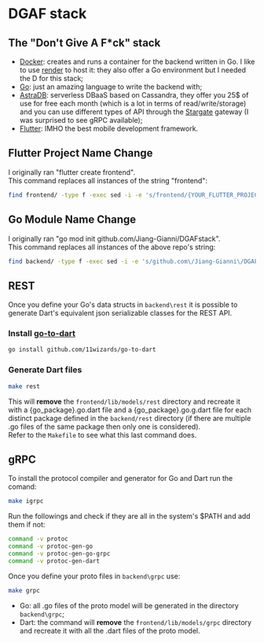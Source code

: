 # DGAF stack
## The **"Don't Give A F\*ck"** stack
- [Docker](https://www.docker.com/): creates and runs a container for the backend written in Go. I like to use [render](https://render.com/) to host it: they also offer a Go environment but I needed the D for this stack;
- [Go](https://go.dev/): just an amazing language to write the backend with;
- [AstraDB](https://www.datastax.com/products/datastax-astra/pricing): serverless DBaaS based on Cassandra, they offer you 25$ of use for free each month (which is a lot in terms of read/write/storage) and you can use different types of API through the [Stargate](https://www.datastax.com/products/datastax-astra/apis) gateway (I was surprised to see gRPC available);
- [Flutter](https://flutter.dev/): IMHO the best mobile development framework.

## Flutter Project Name Change
I originally ran "flutter create frontend".\
This command replaces all instances of the string "frontend":
```bash
find frontend/ -type f -exec sed -i -e 's/frontend/{YOUR_FLUTTER_PROJECT_NAME}/g' {} \;
```

## Go Module Name Change
I originally ran "go mod init github.com/Jiang-Gianni/DGAFstack".\
This command replaces all instances of the above repo's string:
```bash
find backend/ -type f -exec sed -i -e 's/github.com\/Jiang-Gianni\/DGAFstack/{YOUR_GO_MODULE_NAME}/g' {} \;
```

## REST
Once you define your Go's data structs in `backend\rest` it is possible to generate Dart's equivalent json serializable classes for the REST API.
### Install [go-to-dart](https://github.com/11wizards/go-to-dart)
```bash
go install github.com/11wizards/go-to-dart
```

### Generate Dart files
```bash
make rest
```
This will **remove** the `frontend/lib/models/rest` directory and recreate it with a {go_package}.go.dart file and a {go_package}.go.g.dart file for each distinct package defined in the `backend/rest` directory (if there are multiple .go files of the same package then only one is considered). \
Refer to the `Makefile` to see what this last command does.

## gRPC
To install the protocol compiler and generator for Go and Dart run the comand:
```bash
make igrpc
```
Run the followings and check if they are all in the system's $PATH and add them if not:
```bash
command -v protoc
command -v protoc-gen-go
command -v protoc-gen-go-grpc
command -v protoc-gen-dart
```
Once you define your proto files in `backend\grpc` use:
```bash
make grpc
```
- Go: all .go files of the proto model will be generated in the directory `backend\grpc`;
- Dart: the command will **remove** the `frontend/lib/models/grpc` directory and recreate it with all the .dart files of the proto model.
